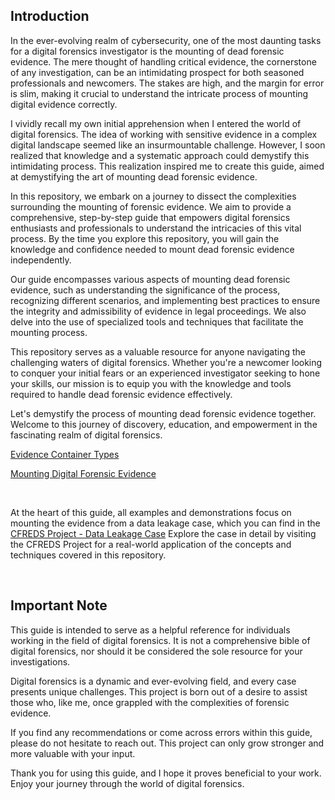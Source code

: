 
## Introduction

In the ever-evolving realm of cybersecurity, one of the most daunting tasks for a digital forensics investigator is the mounting of dead forensic evidence. The mere thought of handling critical evidence, the cornerstone of any investigation, can be an intimidating prospect for both seasoned professionals and newcomers. The stakes are high, and the margin for error is slim, making it crucial to understand the intricate process of mounting digital evidence correctly.

I vividly recall my own initial apprehension when I entered the world of digital forensics. The idea of working with sensitive evidence in a complex digital landscape seemed like an insurmountable challenge. However, I soon realized that knowledge and a systematic approach could demystify this intimidating process. This realization inspired me to create this guide, aimed at demystifying the art of mounting dead forensic evidence.

In this repository, we embark on a journey to dissect the complexities surrounding the mounting of forensic evidence. We aim to provide a comprehensive, step-by-step guide that empowers digital forensics enthusiasts and professionals to understand the intricacies of this vital process. By the time you explore this repository, you will gain the knowledge and confidence needed to mount dead forensic evidence independently.

Our guide encompasses various aspects of mounting dead forensic evidence, such as understanding the significance of the process, recognizing different scenarios, and implementing best practices to ensure the integrity and admissibility of evidence in legal proceedings. We also delve into the use of specialized tools and techniques that facilitate the mounting process.

This repository serves as a valuable resource for anyone navigating the challenging waters of digital forensics. Whether you're a newcomer looking to conquer your initial fears or an experienced investigator seeking to hone your skills, our mission is to equip you with the knowledge and tools required to handle dead forensic evidence effectively.

Let's demystify the process of mounting dead forensic evidence together. Welcome to this journey of discovery, education, and empowerment in the fascinating realm of digital forensics.

[Evidence Container Types](Evidence_Container_Type/Introduction.md)

[Mounting Digital Forensic Evidence](Mounting_Digital_Forensic_Evidence/Introduction.md)

&nbsp;
&nbsp;
&nbsp;

At the heart of this guide, all examples and demonstrations focus on mounting the evidence from a data leakage case, which you can find in the [CFREDS Project - Data Leakage Case](https://cfreds-archive.nist.gov/data_leakage_case/data-leakage-case.html) Explore the case in detail by visiting the CFREDS Project for a real-world application of the concepts and techniques covered in this repository.

&nbsp;
&nbsp;
&nbsp;
&nbsp;
&nbsp;
&nbsp;

## Important Note

This guide is intended to serve as a helpful reference for individuals working in the field of digital forensics. It is not a comprehensive bible of digital forensics, nor should it be considered the sole resource for your investigations.

Digital forensics is a dynamic and ever-evolving field, and every case presents unique challenges. This project is born out of a desire to assist those who, like me, once grappled with the complexities of forensic evidence.

If you find any recommendations or come across errors within this guide, please do not hesitate to reach out. This project can only grow stronger and more valuable with your input.

Thank you for using this guide, and I hope it proves beneficial to your work. Enjoy your journey through the world of digital forensics.
